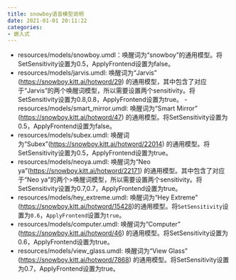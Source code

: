 ```yaml
---
title: snowboy语音模型说明
date: 2021-01-01 20:11:22
categories:
- 嵌入式
---
```


- resources/models/snowboy.umdl：唤醒词为“snowboy”的通用模型。将SetSensitivity设置为0.5，ApplyFrontend设置为false。
- resources/models/jarvis.umdl: 唤醒词为“Jarvis” (https://snowboy.kitt.ai/hotword/29) 的通用模型，其中包含了对应于“Jarvis”的两个唤醒词模型，所以需要设置两个sensitivity。将SetSensitivity设置为0.8,0.8，ApplyFrontend设置为true。
-resources/models/smart_mirror.umdl: 唤醒词为“Smart Mirror” (https://snowboy.kitt.ai/hotword/47) 的通用模型。将SetSensitivity设置为0.5，ApplyFrontend设置为false。
- resources/models/subex.umdl: 唤醒词为“Subex”(https://snowboy.kitt.ai/hotword/22014) 的通用模型。将SetSensitivity设置为0.5，ApplyFrontend设置为true。
- resources/models/neoya.umdl: 唤醒词为“Neo ya”(https://snowboy.kitt.ai/hotword/22171) 的通用模型。其中包含了对应于“Neo ya”的两个>唤醒词模型，所以需要设置两个sensitivity。将SetSensitivity设置为0.7,0.7，ApplyFrontend设置为true。
- resources/models/hey_extreme.umdl: 唤醒词为“Hey Extreme” (https://snowboy.kitt.ai/hotword/15428)的通用模型。将`SetSensitivity`设置为`0.6`，`ApplyFrontend`设置为`true`。
- resources/models/computer.umdl: 唤醒词为“Computer” (https://snowboy.kitt.ai/hotword/46) 的通用模型。将SetSensitivity设置为0.6，ApplyFrontend设置为true。
- resources/models/view_glass.umdl: 唤醒词为“View Glass” (https://snowboy.kitt.ai/hotword/7868) 的通用模型。将SetSensitivity设置为0.7，ApplyFrontend设置为true。
